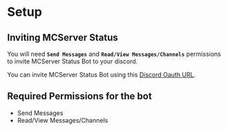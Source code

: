 # Setup

## Inviting MCServer Status


You will need **`Send Messages`** and **`Read/View Messages/Channels`** permissions to invite MCServer Status Bot to your discord.

You can invite MCServer Status Bot using this [Discord Oauth URL](https://discord.com/api/oauth2/authorize?client_id=878374018099597392&permissions=18432&scope=bot).

## Required Permissions for the bot

* Send Messages
* Read/View Messages/Channels
